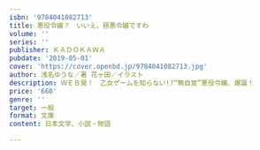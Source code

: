 ```yaml
---
isbn: '9784041082713'
title: 悪役令嬢？　いいえ、極悪令嬢ですわ
volume: ''
series: ''
publisher: ＫＡＤＯＫＡＷＡ
pubdate: '2019-05-01'
cover: 'https://cover.openbd.jp/9784041082713.jpg'
author: 浅名ゆうな／著 花ヶ田／イラスト
description: ＷＥＢ発！　乙女ゲームを知らない!?“無自覚”悪役令嬢、爆誕！
price: '660'
genre: ''
target: 一般
format: 文庫
content: 日本文学、小説・物語

---
```

